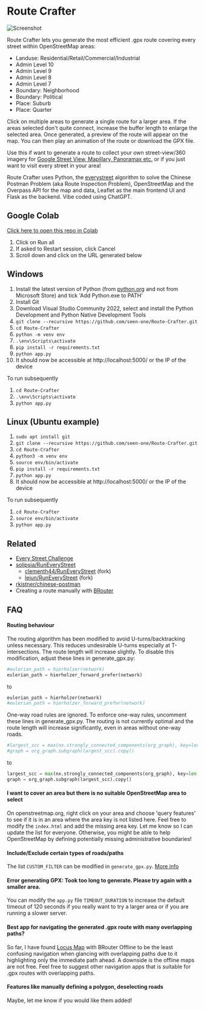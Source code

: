 # Route Crafter

![Screenshot](https://github.com/user-attachments/assets/8563137e-301b-443b-9da1-5693049e9651)

Route Crafter lets you generate the most efficient .gpx route covering every street within OpenStreetMap areas:
* Landuse: Residential/Retail/Commercial/Industrial
* Admin Level 10
* Admin Level 9
* Admin Level 8
* Admin Level 7
* Boundary: Neighborhood
* Boundary: Political
* Place: Suburb
* Place: Quarter

Click on multiple areas to generate a single route for a larger area. If the areas selected don't quite connect, increase the buffer length to enlarge the selected area. Once generated, a preview of the route will appear on the map. You can then play an animation of the route or download the GPX file. 

Use this if want to generate a route to collect your own street-view/360 imagery for [Google Street View, Mapillary, Panoramax etc.](https://wiki.openstreetmap.org/wiki/Street-level_imagery_services) or if you just want to visit every street in your area!

Route Crafter uses Python, the [everystreet](https://github.com/matejker/everystreet) algorithm to solve the Chinese Postman Problem (aka Route Inspection Problem), OpenStreetMap and the Overpass API for the map and data, Leaflet as the main frontend UI and Flask as the backend. Vibe coded using ChatGPT.

## Google Colab
[Click here to open this repo in Colab](https://colab.research.google.com/github/seen-one/Route-Crafter/blob/main/colab.ipynb)
1. Click on Run all
2. If asked to Restart session, click Cancel
3. Scroll down and click on the URL generated below

## Windows
1. Install the latest version of Python (from [python.org](https://www.python.org/downloads/windows/) and not from Microsoft Store) and tick 'Add Python.exe to PATH'
2. Install Git
3. Download Visual Studio Community 2022, select and install the Python Development and Python Native Development Tools
4. `git clone --recursive https://github.com/seen-one/Route-Crafter.git`
5. `cd Route-Crafter`
6. `python -m venv env`
7. `.\env\Scripts\activate`
8. `pip install -r requirements.txt`
9. `python app.py`
10. It should now be accessible at http://localhost:5000/ or the IP of the device

To run subsequently
1. `cd Route-Crafter`
2. `.\env\Scripts\activate`
3. `python app.py`

## Linux (Ubuntu example)
1. `sudo apt install git`
2. `git clone --recursive https://github.com/seen-one/Route-Crafter.git`
3. `cd Route-Crafter`
4. `python3 -m venv env`
5. `source env/bin/activate`
6. `pip install -r requirements.txt`
7. `python app.py`
8. It should now be accessible at http://localhost:5000/ or the IP of the device

To run subsequently
1. `cd Route-Crafter`
2. `source env/bin/activate`
3. `python app.py`

## Related
* [Every Street Challenge](http://www.everystreetchallenge.com/)
* [solipsia/RunEveryStreet](https://github.com/solipsia/RunEveryStreet)
	*  [clementh44/RunEveryStreet](https://github.com/clementh44/RunEveryStreet) (fork)
	* [lejun/RunEveryStreet](https://codeberg.org/lejun/RunEveryStreet) (fork)
* [rkistner/chinese-postman](https://github.com/rkistner/chinese-postman)
* Creating a route manually with [BRouter](https://brouter.de/brouter-web/)

## FAQ

#### Routing behaviour
The routing algorithm has been modified to avoid U-turns/backtracking unless necessary. This reduces undesirable U-turns especially at T-intersections. The route length will increase slightly. To disable this modification, adjust these lines in generate_gpx.py:
```python
#eulerian_path = hierholzer(network)
eulerian_path = hierholzer_forward_prefer(network)
```
to
```python
eulerian_path = hierholzer(network)
#eulerian_path = hierholzer_forward_prefer(network)
```

One-way road rules are ignored. To enforce one-way rules, uncomment these lines in generate_gpx.py. The routing is not currently optimal and the route length will increase significantly, even in areas without one-way roads.
```python
#largest_scc = max(nx.strongly_connected_components(org_graph), key=len)`
#graph = org_graph.subgraph(largest_scc).copy()
```
to
```python
largest_scc = max(nx.strongly_connected_components(org_graph), key=len)
graph = org_graph.subgraph(largest_scc).copy()
```

#### I want to cover an area but there is no suitable OpenStreetMap area to select
On openstreetmap.org, right click on your area and choose 'query features' to see if it is in an area where the area key is not listed here. Feel free to modify the `index.html` and add the missing area key. Let me know so I can update the list for everyone. Otherwise, you might be able to help OpenStreetMap by defining potentially missing administrative boundaries!

#### Include/Exclude certain types of roads/paths
The list `CUSTOM_FILTER` can be modified in `generate_gpx.py`. [More info](https://osmnx.readthedocs.io/en/stable/user-reference.html#osmnx.graph.graph_from_polygon)

#### Error generating GPX: Took too long to generate. Please try again with a smaller area.
You can modify the `app.py` file `TIMEOUT_DURATION` to increase the default timeout of 120 seconds if you really want to try a larger area or if you are running a slower server.

#### Best app for navigating the generated .gpx route with many overlapping paths?
So far, I have found [Locus Map](https://www.locusmap.app/) with BRouter Offline to be the least confusing navigation when glancing with overlapping paths due to it highlighting only the immediate path ahead. A downside is the offline maps are not free. Feel free to suggest other navigation apps that is suitable for .gpx routes with overlapping paths.

#### Features like manually defining a polygon, deselecting roads
Maybe, let me know if you would like them added!
